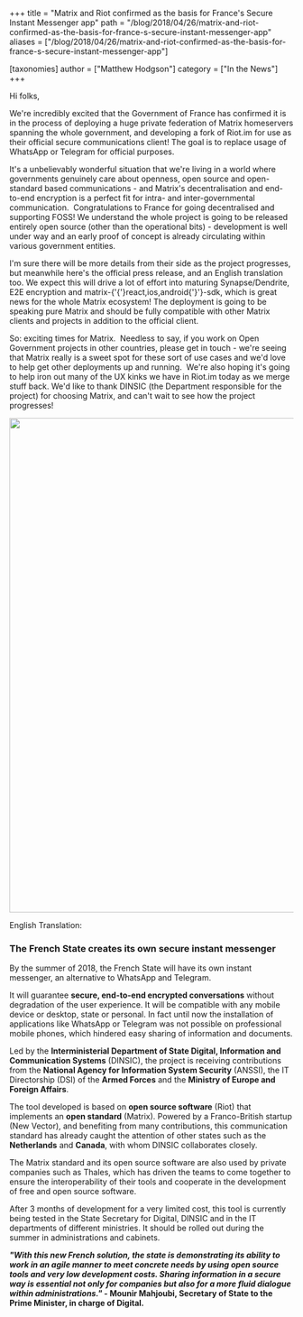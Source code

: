 +++
title = "Matrix and Riot confirmed as the basis for France's Secure Instant Messenger app"
path = "/blog/2018/04/26/matrix-and-riot-confirmed-as-the-basis-for-france-s-secure-instant-messenger-app"
aliases = ["/blog/2018/04/26/matrix-and-riot-confirmed-as-the-basis-for-france-s-secure-instant-messenger-app"]

[taxonomies]
author = ["Matthew Hodgson"]
category = ["In the News"]
+++

Hi folks,

We're incredibly excited that the Government of France has confirmed it is in the process of deploying a huge private federation of Matrix homeservers spanning the whole government, and developing a fork of Riot.im for use as their official secure communications client! The goal is to replace usage of WhatsApp or Telegram for official purposes.


It's a unbelievably wonderful situation that we're living in a world where governments genuinely care about openness, open source and open-standard based communications - and Matrix's decentralisation and end-to-end encryption is a perfect fit for intra- and inter-governmental communication.  Congratulations to France for going decentralised and supporting FOSS! We understand the whole project is going to be released entirely open source (other than the operational bits) - development is well under way and an early proof of concept is already circulating within various government entities.


I'm sure there will be more details from their side as the project progresses, but meanwhile here's the official press release, and an English translation too. We expect this will drive a lot of effort into maturing Synapse/Dendrite, E2E encryption and matrix-{'{'}react,ios,android{'}'}-sdk, which is great news for the whole Matrix ecosystem! The deployment is going to be speaking pure Matrix and should be fully compatible with other Matrix clients and projects in addition to the official client.


So: exciting times for Matrix.  Needless to say, if you work on Open Government projects in other countries, please get in touch - we're seeing that Matrix really is a sweet spot for these sort of use cases and we'd love to help get other deployments up and running.  We're also hoping it's going to help iron out many of the UX kinks we have in Riot.im today as we merge stuff back. We'd like to thank DINSIC (the Department responsible for the project) for choosing Matrix, and can't wait to see how the project progresses!


<a href="/blog/wp-content/uploads/2018/04/CP_messagerie_instantanee_Etat.pdf"><img class="aligncenter size-large wp-image-3082" src="/blog/wp-content/uploads/2018/04/dinsic.jpg" alt="" width="620" height="877" /></a>

English Translation:

### The French State creates its own secure instant messenger

By the summer of 2018, the French State will have its own instant messenger, an alternative to WhatsApp and Telegram.

It will guarantee <b>secure, end-to-end encrypted conversations</b> without degradation of the user experience. It will be compatible with any mobile device or desktop, state or personal. In fact until now the installation of applications like WhatsApp or Telegram was not possible on professional mobile phones, which hindered easy sharing of information and documents.

Led by the <b>Interministerial Department of State Digital, Information and Communication Systems</b> (DINSIC), the project is receiving contributions from the <b>National Agency for Information System Security</b> (ANSSI), the IT Directorship (DSI) of the <b>Armed Forces</b> and the <b>Ministry of Europe and Foreign Affairs</b>.

The tool developed is based on <b>open source software</b> (Riot) that implements an <b>open standard</b> (Matrix). Powered by a Franco-British startup (New Vector), and benefiting from many contributions, this communication standard has already caught the attention of other states such as the <b>Netherlands</b> and <b>Canada</b>, with whom DINSIC collaborates closely.

The Matrix standard and its open source software are also used by private companies such as Thales, which has driven the teams to come together to ensure the interoperability of their tools and cooperate in the development of free and open source software.

After 3 months of development for a very limited cost, this tool is currently being tested in the State Secretary for Digital, DINSIC and in the IT departments of different ministries. It should be rolled out during the summer in administrations and cabinets.

<b><i>"With this new French solution, the state is demonstrating its ability to work in an agile manner to meet concrete needs by using open source tools and very low development costs. Sharing information in a secure way is essential not only for companies but also for a more fluid dialogue within administrations."</i> - Mounir Mahjoubi, Secretary of State to the Prime Minister, in charge of Digital.</b>

